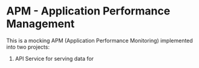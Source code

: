 # APM - Application Performance Management

This is a mocking APM (Application Performance Monitoring) implemented into two projects: 

1) API Service for serving data for 

